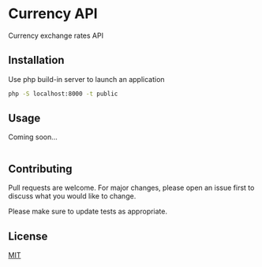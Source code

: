 # Currency API

Currency exchange rates API 

## Installation

Use php build-in server to launch an application

```bash
php -S localhost:8000 -t public
```

## Usage

Coming soon...
```python

```

## Contributing
Pull requests are welcome. For major changes, please open an issue first to discuss what you would like to change.

Please make sure to update tests as appropriate.

## License
[MIT](https://choosealicense.com/licenses/mit/)